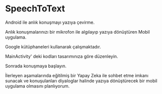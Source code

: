 # **SpeechToText**


Android ile anlık konuşmayı yazıya çevirme.

Anlık konuşmalarınızı bir mikrofon ile algılayıp yazıya dönüştüren Mobil uygulama.

Google kütüphaneleri kullanarak çalışmaktadır.

MainActivity' deki kodları tasarımınıza göre düzenleyin.

Sonrada konuşmaya başlayın.

İlerleyen aşamalarında eğitilmiş bir Yapay Zeka ile sohbet etme imkanı sunacak ve konuşulanları diyaloglar halinde yazıya dönüştürecek bir mobil uygulama olmasını planlıyorum.

